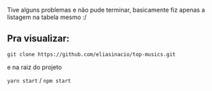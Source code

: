 Tive alguns problemas e não pude terminar, basicamente fiz apenas a listagem na tabela mesmo :/

## Pra visualizar:

`git clone https://github.com/eliasinacio/top-musics.git`

e na raiz do projeto

`yarn start` / `npm start`
